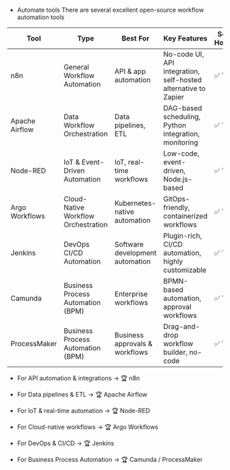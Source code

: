 * Automate tools
There are several excellent open-source workflow automation tools

| Tool           | Type                                | Best For                        | Key Features                                                   | Self-Hosted | UI-Based          | Programming Required |
| -------------- | ----------------------------------- | ------------------------------- | -------------------------------------------------------------- | ----------- | ----------------- | -------------------- |
| n8n            | General Workflow Automation         | API & app automation            | No-code UI, API integration, self-hosted alternative to Zapier | ✅ Yes       | ✅ Yes             | ❌ No                 |
| Apache Airflow | Data Workflow Orchestration         | Data pipelines, ETL             | DAG-based scheduling, Python integration, monitoring           | ✅ Yes       | ✅ Yes             | ✅ Python             |
| Node-RED       | IoT & Event-Driven Automation       | IoT, real-time workflows        | Low-code, event-driven, Node.js-based                          | ✅ Yes       | ✅ Yes             | ❌ No                 |
| Argo Workflows | Cloud-Native Workflow Orchestration | Kubernetes-native automation    | GitOps-friendly, containerized workflows                       | ✅ Yes       | ✅ No (YAML-based) | ✅ YAML               |
| Jenkins        | DevOps CI/CD Automation             | Software development automation | Plugin-rich, CI/CD automation, highly customizable             | ✅ Yes       | ✅ Yes             | ✅ Groovy             |
| Camunda        | Business Process Automation (BPM)   | Enterprise workflows            | BPMN-based automation, approval workflows                      | ✅ Yes       | ✅ Yes             | ✅ Java               |
| ProcessMaker   | Business Process Automation (BPM)   | Business approvals & workflows  | Drag-and-drop workflow builder, no-code                        | ✅ Yes       | ✅ Yes             | ❌ No                 |

- For API automation & integrations → 🏆 n8n

- For Data pipelines & ETL → 🏆 Apache Airflow

- For IoT & real-time automation → 🏆 Node-RED

- For Cloud-native workflows → 🏆 Argo Workflows

- For DevOps & CI/CD → 🏆 Jenkins

- For Business Process Automation → 🏆 Camunda / ProcessMaker
